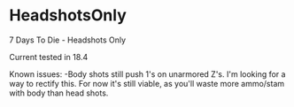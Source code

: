 # HeadshotsOnly
 7 Days To Die - Headshots Only

Current tested in 18.4

Known issues:
  -Body shots still push 1's on unarmored Z's. I'm looking for a way to rectify this.
    For now it's still viable, as you'll waste more ammo/stam with body than head shots.

